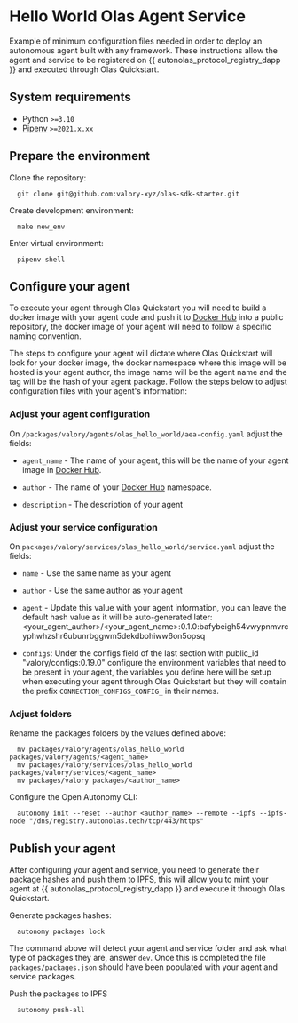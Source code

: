 # Hello World Olas Agent Service

Example of minimum configuration files needed in order to deploy an autonomous agent built with any framework. These instructions allow the agent and service to be registered on {{ autonolas_protocol_registry_dapp }} and executed through Olas Quickstart.

## System requirements

- Python `>=3.10`
- [Pipenv](https://pipenv.pypa.io/en/latest/installation/) `>=2021.x.xx`

## Prepare the environment

Clone the repository:

      git clone git@github.com:valory-xyz/olas-sdk-starter.git

Create development environment:

      make new_env

Enter virtual environment:
      
      pipenv shell

## Configure your agent

To execute your agent through Olas Quickstart you will need to build a docker image with your agent code and push it to [Docker Hub](https://hub.docker.com/) into a public repository, the docker image of your agent will need to follow a specific naming convention. 

The steps to configure your agent will dictate where Olas Quickstart will look for your docker image, the docker namespace where this image will be hosted is your agent author, the image name will be the agent name and the tag will be the hash of your agent package. Follow the steps below to adjust configuration files with your agent's information:

### Adjust your agent configuration
On `/packages/valory/agents/olas_hello_world/aea-config.yaml` adjust the fields:
      
- `agent_name` - The name of your agent, this will be the name of your agent image in [Docker Hub](https://hub.docker.com/).
      
- `author` - The name of your [Docker Hub](https://hub.docker.com/) namespace.

- `description` - The description of your agent

### Adjust your service configuration

On `packages/valory/services/olas_hello_world/service.yaml` adjust the fields:
- `name` - Use the same name as your agent

- `author` - Use the same author as your agent

- `agent` - Update this value with your agent information, you can leave the default hash value as it will be auto-generated later: <your_agent_author>/<your_agent_name>:0.1.0:bafybeigh54vwypnmvrcyphwhzshr6ubunrbggwm5dekdbohiww6on5opsq

- `configs`: Under the configs field of the last section with public_id "valory/configs:0.19.0" configure the environment variables that need to be present in your agent, the variables you define here will be setup when executing your agent through Olas Quickstart but they will contain the prefix `CONNECTION_CONFIGS_CONFIG_` in their names.

### Adjust folders
Rename the packages folders by the values defined above:

      
      mv packages/valory/agents/olas_hello_world packages/valory/agents/<agent_name>
      mv packages/valory/services/olas_hello_world packages/valory/services/<agent_name>
      mv packages/valory packages/<author_name>            
      

Configure the Open Autonomy CLI:

      autonomy init --reset --author <author_name> --remote --ipfs --ipfs-node "/dns/registry.autonolas.tech/tcp/443/https"

## Publish your agent

After configuring your agent and service, you need to generate their package hashes and push them to IPFS, this will allow you to mint your agent at {{ autonolas_protocol_registry_dapp }} and execute it through Olas Quickstart.

Generate packages hashes:

      autonomy packages lock

The command above will detect your agent and service folder and ask what type of packages they are, answer `dev`. Once this is completed the file `packages/packages.json` should have been populated with your agent and service packages.

Push the packages to IPFS

      autonomy push-all
